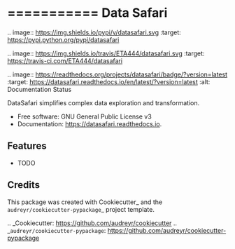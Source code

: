 ===========
Data Safari
===========


.. image:: https://img.shields.io/pypi/v/datasafari.svg
        :target: https://pypi.python.org/pypi/datasafari

.. image:: https://img.shields.io/travis/ETA444/datasafari.svg
        :target: https://travis-ci.com/ETA444/datasafari

.. image:: https://readthedocs.org/projects/datasafari/badge/?version=latest
        :target: https://datasafari.readthedocs.io/en/latest/?version=latest
        :alt: Documentation Status




DataSafari simplifies complex data exploration and transformation.


* Free software: GNU General Public License v3
* Documentation: https://datasafari.readthedocs.io.


Features
--------

* TODO

Credits
-------

This package was created with Cookiecutter_ and the `audreyr/cookiecutter-pypackage`_ project template.

.. _Cookiecutter: https://github.com/audreyr/cookiecutter
.. _`audreyr/cookiecutter-pypackage`: https://github.com/audreyr/cookiecutter-pypackage
